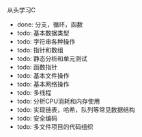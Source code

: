 从头学习C

- done: 分支，循环，函数
- todo: 基本数据类型
- todo: 字符串各种操作
- todo: 指针和数组
- todo: 静态分析和单元测试
- todo: 函数指针
- todo: 基本文件操作
- todo: 基本网络操作 
- todo: 多线程
- todo: 分析CPU消耗和内存使用 
- todo: 实现链表，哈希，队列等常见数据结构 
- todo: 安全编码
- todo: 多文件项目的代码组织 
